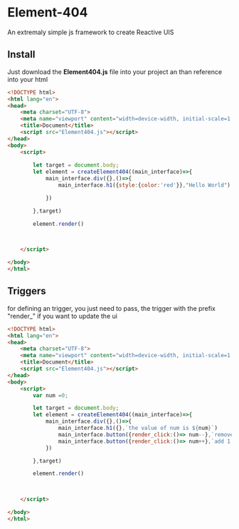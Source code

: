 # Element-404
An extremaly simple js framework to create Reactive UIS

## Install 

Just download the **Element404.js** file into your project an than reference into your html

```html
<!DOCTYPE html>
<html lang="en">
<head>
    <meta charset="UTF-8">
    <meta name="viewport" content="width=device-width, initial-scale=1.0">
    <title>Document</title>
    <script src="Element404.js"></script>
</head>
<body>
    <script>
        
        let target = document.body;
        let element = createElement404((main_interface)=>{
            main_interface.div({},()=>{
                main_interface.h1({style:{color:'red'}},"Hello World")

            })

        },target)

        element.render()
           


    </script>

</body>
</html>
```
## Triggers
for defining an trigger, you just need to pass, the trigger with the prefix "render_" if you want to update the ui

```html
<!DOCTYPE html>
<html lang="en">
<head>
    <meta charset="UTF-8">
    <meta name="viewport" content="width=device-width, initial-scale=1.0">
    <title>Document</title>
    <script src="Element404.js"></script>
</head>
<body>
    <script>
        var num =0;

        let target = document.body;
        let element = createElement404((main_interface)=>{
            main_interface.div({},()=>{
                main_interface.h1({},`the value of num is ${num}`)
                main_interface.button({render_click:()=> num--},`remove 1 from num`)
                main_interface.button({render_click:()=> num++},`add 1 to num`)
            })

        },target)

        element.render()
           


    </script>

</body>
</html>

```